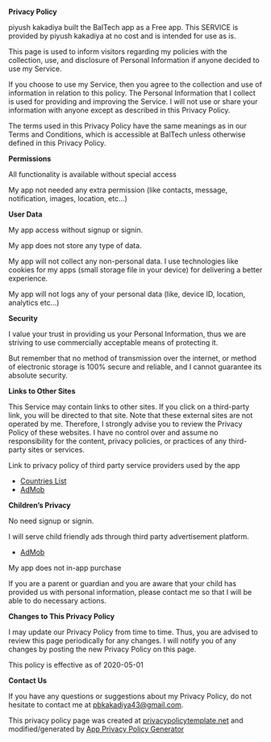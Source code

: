 **Privacy Policy**

piyush kakadiya built the BalTech app as a Free app. This SERVICE is provided by piyush kakadiya at no cost and is intended for use as is.

This page is used to inform visitors regarding my policies with the collection, use, and disclosure of Personal Information if anyone decided to use my Service.

If you choose to use my Service, then you agree to the collection and use of information in relation to this policy. The Personal Information that I collect is used for providing and improving the Service. I will not use or share your information with anyone except as described in this Privacy Policy.

The terms used in this Privacy Policy have the same meanings as in our Terms and Conditions, which is accessible at BalTech unless otherwise defined in this Privacy Policy.

**Permissions**

All functionality is available without special access

My app not needed any extra permission (like contacts, message, notification, images, location, etc...)

**User Data**

My app access without signup or signin.

My app does not store any type of data.

My app will not collect any non-personal data. I use technologies like cookies for my apps (small storage file in your device) for delivering a better experience.

My app will not logs any of your personal data (like, device ID, location, analytics etc...)

**Security**

I value your trust in providing us your Personal Information, thus we are striving to use commercially acceptable means of protecting it.

But remember that no method of transmission over the internet, or method of electronic storage is 100% secure and reliable, and I cannot guarantee its absolute security.

**Links to Other Sites**

This Service may contain links to other sites. If you click on a third-party link, you will be directed to that site. Note that these external sites are not operated by me. Therefore, I strongly advise you to review the Privacy Policy of these websites. I have no control over and assume no responsibility for the content, privacy policies, or practices of any third-party sites or services.

Link to privacy policy of third party service providers used by the app
* [Countries List](http://restcountries.eu/)
* [AdMob](https://support.google.com/admob/answer/6128543?hl=en)

**Children’s Privacy**

No need signup or signin.

I will serve child friendly ads through third party advertisement platform.
*   [AdMob](https://support.google.com/admob/answer/6128543?hl=en)

My app does not in-app purchase

If you are a parent or guardian and you are aware that your child has provided us with personal information, please contact me so that I will be able to do necessary actions.

**Changes to This Privacy Policy**

I may update our Privacy Policy from time to time. Thus, you are advised to review this page periodically for any changes. I will notify you of any changes by posting the new Privacy Policy on this page.

This policy is effective as of 2020-05-01

**Contact Us**

If you have any questions or suggestions about my Privacy Policy, do not hesitate to contact me at pbkakadiya43@gmail.com.

This privacy policy page was created at [privacypolicytemplate.net](https://privacypolicytemplate.net) and modified/generated by [App Privacy Policy Generator](https://app-privacy-policy-generator.firebaseapp.com/)
